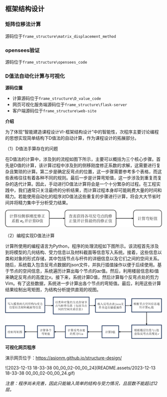 ## 框架结构设计

### 矩阵位移法计算

源码位于`frame_structure\matrix_displacement_method`

### opensees验证

源码位于`frame_structure\opensees_code`

### D值法自动化计算与可视化

**源码位置**

* 计算源码位于`frame_structure\D_value_code`
* 网页可视化服务端源码位于`frame_structure\flask-server`
* 客户端源码位于`frame_structure\web-site`

**介绍**

为了体现“智能建造课程设计VI-框架结构设计”中的智能性，次程序主要讨论编程的思想实现简单结构下D值法的自动计算，作为课程设计的拓展部分。

（1）D值法手算存在的问题

在D值法的计算中，涉及到的流程如图下所示，主要可以概括为三个核心步骤。首先是D值的计算，该计算过程中涉及到的侧移刚度修正系数的求解，这需要进行复杂且繁琐的计算。第二步是确定反弯点的位置，这一步骤需要参考多个表格，而这些表格往往有着各种不同的规则。最后一步是计算弯矩值，这一步涉及到重复而复杂的迭代计算。因此，手动进行D值法计算将会是一个十分繁杂的过程。在工程实践中，我们通常只关注最终的分析结果，而计算过程本身却可能耗费大量的时间和精力。若能使用自动化的程序对D值法这些重复的步骤进行计算，将会大大节省时间并将精力集中于分析受力结果。

![img](README.assets\clip_image002.png)

（2）编程实现D值法计算

计算所使用的编程语言为Python，程序的处理流程如下图所示。该流程首先涉及到将模型的几何结构、受力信息以及材料截面等信息写入系统。接着，这些信息以类和对象的形式存储，其中包括节点与杆件的详细信息以及它们之间的空间关系。随后，系统载入包含反弯点数据的json文件，并执行插值操作以便于后续使用。基于节点的空间信息，系统遍历计算出每个节点的𝛼𝑐值。然后，利用楼层信息和i值来确定反弯点的高度比v。接下来，系统计算D值，然后计算每个反弯点处的剪力Vim。有了这些数据，系统进一步计算出各个节点的弯矩值。最后，利用这些计算结果绘制出弯矩图，为结构分析提供直观的视图。

![img](README.assets\clip_image002-17024619459071.png)

**可视化网页程序**

演示网页位于：https://asionm.github.io/structure-design/

![2023-12-13 18-33-38 00_00_02-00_00_24](README.assets/2023-12-13 18-33-38 00_00_02-00_00_24.gif)

*注意：程序尚未完善，因此只能输入简单的结构与受力情况，且层数不能超过12层。*

